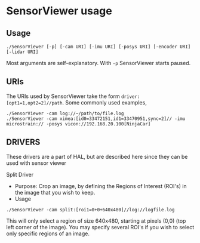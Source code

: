 SensorViewer usage
==================

Usage
-----

`./SensorViewer [-p] [-cam URI] [-imu URI] [-posys URI] [-encoder URI] [-lidar URI]`

Most arguments are self-explanatory. With `-p` SensorViewer starts paused.

URIs
----

The URIs used by SensorViewer take the form `driver:[opt1=1,opt2=2]//path`.
Some commonly used examples,

```
./SensorViewer -cam log://~/path/to/file.log
./SensorViewer -cam ximea:[id0=33472151,id1=33470951,sync=2]// -imu microstrain:// -posys vicon://192.168.20.100[NinjaCar]
```

DRIVERS
----

These drivers are a part of HAL, but are described here since they can be used with sensor viewer

Split Driver
- Purpose: Crop an image, by defining the Regions of Interest (ROI's) in the image that you wish to keep.
- Usage
```
./SensorViewer -cam split:[roi1=0+0+640x480]//log://logfile.log
```
This will only select a region of size 640x480, starting at pixels (0,0) (top left corner of the image). You may specify several ROI's if you wish to select only specific regions of an image.

